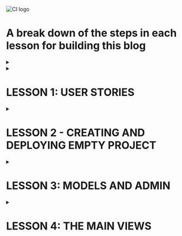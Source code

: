 ![CI logo](https://codeinstitute.s3.amazonaws.com/fullstack/ci_logo_small.png)

# A break down of the steps in each lesson for building this blog

<details>
<summary></summary>

</details>


<details>
<summary><h1>LESSON 1: USER STORIES</h1></summary>

* Use github projects as your kanban board
* Set automation for 'issues' to 'todo'
* Create user stories in issues, making sure to select the project to send them to

* User stories should fill in:
    * As a * role * I can * capability* so that * received benefit *
* Try consider this from the aspect of site user and site owner

### This blog example

    • Site pagination: As a site user I can view a paginated list of posts so that I can easily select a post to view
	• View post list: As a Site User I can view a list of posts so that I can select one to read
	• Open a post: As a Site User I can click on a post so that I can read the full text
	• View likes: As a Site User / Admin I can view the number of likes on each post so that I can see which is the most popular or viral
	• View comments: As a Site User / Admin I can view comments on an individual post so that I can read the conversation
	• Account registration: As a Site User I can register an account so that I can comment and like
	• Comment on a post: As a Site User I can leave comments on a post so that I can be involved in the conversation
	• Like / Unlike: As a Site User I can like or unlike a post so that I can interact with the content
	• Manage posts: As a Site Admin I can create, read, update and delete posts so that I can manage my blog content
	• Create drafts: As a Site Admin I can create draft posts so that I can finish writing the content later
    • Approve comments: As a Site Admin I can approve or disapprove comments so that I can filter out objectionable comments  

</details>

<details><summary><h1>LESSON 2 - CREATING AND DEPLOYING EMPTY PROJECT</h1></summary>

[CI videos](https://learn.codeinstitute.net/courses/course-v1:CodeInstitute+FST101+2021_T1/courseware/b31493372e764469823578613d11036b/9236975633b64a12a61a00e0cca7c47d/?child=first)  

<details>
<summary><h2>LESSON 2.1 - DJANGO PROJECT CHECKLIST</h2></summary>
<hr>

[source code](https://github.com/Code-Institute-Solutions/Django3blog/tree/master/01_creating_the_project)  
[Django setup cheat sheet](https://codeinstitute.s3.amazonaws.com/fst/Django%20Blog%20Cheat%20Sheet%20v1.pdf)  

The four steps to setting up a new project:  
1. install django and the supporting libraries
2. create new, blank Django project and app 
3. Set our project to use cloudinary and postgreSQL
4. Deploy our new empty project to heroku

</details>

<details>
<summary><h2>LESSON 2.2 - CREATING EMPTY DJANGO PROJECT </h2></summary>
<hr>

Go to your empty project terminal

Install django and required libraries  

*  pip3 install django gunicorn  
gunicorn is the server used by heroku to run django  
*  pip3 install dj_database_url psycopg2  
dj database is needed for postgres  
psycopg2 is needed for python  
* pip3 install dj3-cloudinary-storage  
cloudinary is for our images  
* pip3 freeze --local > requirements.txt  
Get requirements file for heroku  

Create django project  

* django-admin startproject myblog .

Create blog app

* python3 manage.py startapp theblog

myblog -> settings.py
* Add 'theblog' to the installed_apps

migrate changes to database (using terminal)
* python3 manage.py migrate

The project should have been successfully built. Check with  
* python3 manage.py runserver


</details>

<details>
<summary><h2>LESSON 2.3 + 2.4 - FIRST DEPLOYMENT</h2></summary>
<hr>

**Error fix**  
If you get the error below during the steps to deployment:  

django.db.utils.OperationalError: FATAL: role "somerandomletters" does not exist  

Please run the following command in the terminal to fix it:  

**unset PGHOSTADDR**  

<hr>

There are 4 steps to deploying an app to heroku

1. Create app on heroku
2. Attach PostgreSQL database
3. Prepare environment and settings.py files
4. Get our static and media files stored on Cloudinary  


**Create app on heroku**

* Go to heroku.com  
* Create an app for the eu  

**Attach postgres database**

* Resources tab on heroku
    * Search postgres
    * Pick heroku postgres and attach  

**Prepare gitpod environment**

* Get postgres URL from heroku
    * Settings
    * Reveal config vars
    * copy database url

Back to gitpod

* Create env.py folder in root directory
    * import os  
    os.environ["DATABASE_URL"] = "THE_LINK_YOU_JUST_COPIED_FROM_HEROKU"  
    os.environ["SECRET_KEY"] = "makeOneUp"  

* Add that secret key to heroku under config vars.  

* settings.py
    * Some imports for underneath the first one
        * import os   
        import dj_database_url  
        if os.path.isfile('env.py'):  
            import env  
    * secret key section
        * Change it to 
            * SECRET_KEY = 'os.envrion.get('SECRET_KEY')

Let's wire up the postgres database  

* settings.py
    * DATABASE_URL
        * Comment out existing DATABASE
        * Create another below as so
            * DATABASES = {'default': dj_database_url.parse(os.environ.get('DATABASE_URL'))
}

* Run migrations again and it should run. Check the postgres link under resources and 48 lines should have been created

**Connect cloudinary**

Cloudinary Setup
* Visit the [Cloudinary website](https://cloudinary.com/)
* Click on the Sign Up For Free button
* Provide your name, email address and choose a password
* For Primary interest, you can choose Programmable Media for image and video API
* Optional: edit your assigned cloud name to something more memorable
* Click Create Account
* Verify your email and you will be brought to the dashboard

Link to cloudinary  

* Copy your api environment variable from the dashboard
* Go to env.py 
    * os.environ["CLOUDINARY_URL"] = "the_link_you_just_copied_without_the_first_bit"
* Go to config vars on heroku
    * Cretae cloudinary URL with your copied link
    * Create temporary variable
        * DISABLE_COLLECTSTATIC = 1
* settings.py
    * Installed apps
        * 'cloudinary_storage',    
        Above static files
        * 'cloudinary',    
        Below static files
    * Under STATIC_URL
        * STATICFILES_STORAGE = 'cloudinary_storage.storage.StaticHashedCloudinaryStorage'  
        STATICFILES_DIRS = [os.path.join(BASE_DIR, 'static')]  
        STATIC_ROOT = os.path.join(BASE_DIR, 'staticfiles')  
        MEDIA_URL = '/media/'  
        DEFAULT_FILE_STORAGE = 'cloudinary_storage.storage.MediaCloudinaryStorage'   

Tell Django where our templates will be 

* settings.py
    * under BASE_DIR
        * TEMPLATES_DIR = os.path.join(BASE_DIR, 'templates')
    * TEMPLATES
        * 'DIRS': [TEMPLATES_DIR]

Add to allowed hosts

* settings.py
    * ALLOWED_HOSTS = ['django-blog-walkthrough.herokuapp.com', 'localhost']  

Create 'static', 'media' and 'templates' folders in the main root directory  

Create Procfile   
* web: gunicorn myblog.wsgi

Go to heroku   
* Deploy tab
* connect to github and the repository for the project
* Enable Automatic Deploys
* Deploy branch


**note**  
When I did this I got an error and when I checked the heroku logs it was a h10 error in relation to favicons.
In the end I missed some commas in installed apps. 
so BE CAREFUL

</details>

</details>



<details>
<summary><h1>LESSON 3: MODELS AND ADMIN</h1></summary>

[CI videos](https://learn.codeinstitute.net/courses/course-v1:CodeInstitute+FST101+2021_T1/courseware/b31493372e764469823578613d11036b/09e0a94c7dbd4b969b8358a0cf5660b2/?child=first)

Remember Django runs on a MTV framework.  
M - model - database and structure  
T - template - html pages our user sees  
V - views - the logic that connects the two. The logic in our code that reads from or updates the model and then updates what the user sees.

<details>
<summary><h2>LESSON 3.1: Creating Database Diagram</h2></summary>
<hr>

* Move 3 of the user stories to user stories: manage posts, create drafts and approve comments
* Build relationship model for database. Imagine a blogpost, and the data you'll need for it  
[link to onenote notes on this](https://onedrive.live.com/view.aspx?resid=AD7F40F390B59989%2110781&id=documents&wd=target%28blog%20walkthrough.one%7C871F9988-9AC4-4DB3-9672-E970CEC05F40%2FModels%20and%20admin%7C543D8EA0-8521-4270-B5C0-6FE9305720C4%2F%29)

</details>

<details>
<summary><h2>LESSON 3.2: Creating Database Models</h2></summary>
<hr>

**Note:** If you're concerned that you may have made a typing error, then you can do a dry run of your migrations before you apply them to your database. The command to do this is:

python3 manage.py makemigrations --dry-run

This will print out the migrations, so you can check that everything is correct before proceeding.

<hr>

* models.py
    * Create models for posts and comments  

    from django.db import models  
    from django.contrib.auth.models import User  
    from cloudinary.models import CloudinaryField  

        STATUS = ((0, "Draft"), (1, "Published"))  

        class Post(models.Model):  
            title = models.CharField(max_length=200, unique=True)  
            slug = models.SlugField(max_length=200, unique=True)  
            author = models.ForeignKey(User, on_delete=models.CASCADE, related_name="blog_posts")  
            updated_on = models.DateTimeField(auto_now=True)  
            content = models.TextField()  
            featured_image = CloudinaryField('image', default='placeholder')  
            excerpt = models.TextField(blank=True)  
            created_on = models.DateTimeField(auto_now_add=True)  
            status = models.IntegerField(choices=STATUS, default=0)  
            likes = models.ManyToManyField(User, related_name='blog_likes', blank=True)  

        class Meta:  
            ordering = ['-created_on']  

        def __str__(self):  
            return self.title  

        def number_of_likes(self):  
            return self.likes.count()  


    class Comment(models.Model):  
        post = models.ForeignKey(Post, on_delete=models.CASCADE, related_name='comments')  
        name = models.CharField(max_length=80)  
        email = models.EmailField()  
        body = models.TextField()  
        created_on = models.DateTimeField(auto_now_add=True)  
        approved = models.BooleanField(default=False)  

        class Meta:  
            ordering = ['created_on']  

        def __str__(self):  
            return f"Comment {self.body} by {self.name}"  


* migrate change to database
    * python3 manage.py makemigrations
    * python3 manage.py migrate

**note** If you make changes to this model, you'll have to make these migrations again  



</details>

<details>
<summary><h2>LESSON 3.3 + 3.4 : Building the admin site</h2></summary>
<hr>

[django list view](https://docs.djangoproject.com/en/3.1/ref/contrib/admin/#django.contrib.admin.ModelAdmin.list_display)  
[django search fields](https://docs.djangoproject.com/en/3.1/ref/contrib/admin/#django.contrib.admin.ModelAdmin.search_fields)  
[summernote](https://summernote.org/)  
[source code](https://github.com/Code-Institute-Solutions/Django3blog/tree/master/05_building_the_admin_site)  
  
<hr>

create a superuser for the django admin panel
 
 * Terminal
    * python3 manage.py createsuperuser
* Test it 
    * python3 manage.py runserver
    * Add "/admin" to the end of the url
    * Sign in with the credentials you just made

Add post model to admin panel 

* admin.py
    * from django.contrib import admin  
from .models import Post  
admin.site.register(Post)  

You can now create posts in your admin panel  

We're going to use a WYSIWYG or "what you see is what you get" editor for the post.  
We're going to use a handy  library called Summernote. 

* Terminal
    * pip3 install django-summernote
    * pip3 freeze --local > requirements.txt
* Add summernote to settings.py under INSTALLED_APPS, right above theblog
    * 'django_summernote',
* Set up summernote in urls.py
    * add include to the django.urls import
    * Add this to the urlpatterns
        * path('summernote/', include('django_summernote.urls')),
* Tell admin panel which field we want to use summernote for
    * admin.py
        * from django_summernote.admin import SummernoteModelAdmin  
        class PostAdmin(SummernoteModelAdmin):  
        summernote_fields = ('content')  
* Register post admin to our admin site
    * admin.py
        * delete "admin.site.register(Post)"
        * Add decorator to PostAdmin class
            * @admin.register(Post)
            * this will register both our post model and the post admin class with our admin site.
* migrate again
    * python3 manage.py migrate

Your admin panel should now have a blog text editor when you click add blog


**We want the slug field to be generated automatically from the title**

* admin.py
    * To do this we're going to use the prepopulated_fields property.  
     To use it, we pass in a dictionary that maps the field names to the fields that we want to 
     populate from.   
     In our case, we want to populate the slug field from the title field.  
    * Add this above summernote_fields un the PostAdmin class
        * prepopulated_fields = {'slug': ('title',)}

If you now refresh the admin panel as you type the title it should populate the slug field

**Add more functionality to our admin panel view**

* admin.py
    * Under prepoulated fields you can create a filter box in the admin panel
        * list_filter = ('status', 'created_on')
    * You can make a search bar to search title and content of posts
        * search_fields = ['title', 'content']
    * You can make a list display to choose which info is displayed for each post in the list
        * list_display = ('title', 'slug', 'status', 'created_on')


**Add comment admin model**

* admin.py
    * import Comment from .models
    * @admin.register(Comment)  
    class CommentAdmin(admin.ModelAdmin):  
    list_filter = ('approved', 'created_on')  
    search_fields = ['name', 'email', 'body']  
    list_display = ('name', 'body', 'post', 'created_on', 'approved')  
    summernote_fields = ('body')  


**Comment approval**

To do this, we use another built-in feature of the admin classes which is actions. The actions method allows you  
to specify different actions that can be  performed from the action drop-down box.  
The default action is just to delete the selected items but we want to add an approved comment section too. 

* admin.py 
* Add this to the end of the Comment Admin class
    * actions = ['approve_comments']

* Under that create your approve comments method
    *  def approve_comments(self, request, queryset):  
        queryset.update(approved=True)
</details>
</details>



<details>
<summary><h1>LESSON 4: THE MAIN VIEWS</h1></summary>

Views can be function based, like in Hello Django, or class based, as they will be here.  
Class based can be reused, unlike with function based.  
Django has some generic views (link in lesson 4.1) so you write less code.  

<details>
<summary><h2>LESSON 4.1: View creation checklist</h2></summary>

[CI video](https://learn.codeinstitute.net/courses/course-v1:CodeInstitute+FST101+2021_T1/courseware/b31493372e764469823578613d11036b/c6a89f138afe4b209ee4fa6d6f1251a3/)  

[Starter files](https://github.com/Code-Institute-Solutions/django-blog-starter-files)    

[Django generic views](https://docs.djangoproject.com/en/3.2/topics/class-based-views/generic-display/)

<hr>


* Move "site pagination", "view post" and "view likes" to in progress on github projects

Each time you make a new view you must do the following:
1. Create the view code
2. Create a template to render the view
3. Connect up URLs in urls.py file


**Create View for post list with pagination**  
views.py
* from django.views import generic  
from .models import Post
* class PostList(generic.ListView):  
    We want to use the Post model  
    model = Post  
    queryset = Post.objects.filter(status=1).order_by('-created_on')  
    template_name = 'index.html'  
    paginate_by = 6  


* Copy html templates from starter files link  
**Note** the base.html page has the header, navigation and footer like Flask. Each
page will be an extension of this.  

</details>


<details>
<summary><h2>LESSON 4.2: Creating the first view</h2></summary>

[CI video](https://learn.codeinstitute.net/courses/course-v1:CodeInstitute+FST101+2021_T1/courseware/b31493372e764469823578613d11036b/c6a89f138afe4b209ee4fa6d6f1251a3/)  
[default image url](https://codeinstitute.s3.amazonaws.com/fullstack/blog/default.jpg)    
[source code](https://github.com/Code-Institute-Solutions/Django3blog/tree/master/06_creating_our_first_view)  

<hr>



</details>


<details>
<summary><h2>LESSON 4.3 + 4.4:The Post Detail View</h2></summary>

</details>



</details>